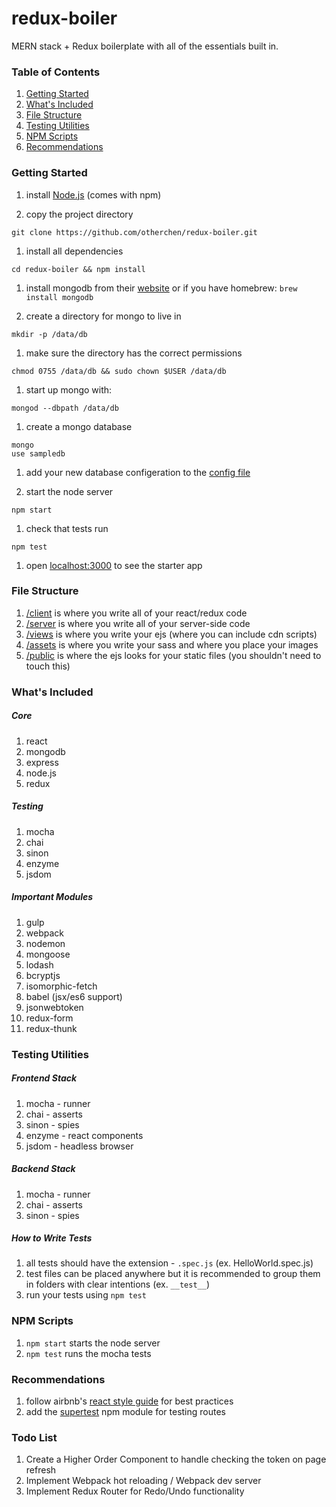 # redux-boiler
MERN stack + Redux boilerplate with all of the essentials built in.

### Table of Contents
1. [Getting Started](#table-of-contents)
2. [What's Included](#whats-included)
3. [File Structure](#file-structure)
4. [Testing Utilities](#testing-utilities)
5. [NPM Scripts](#npm-scripts)
6. [Recommendations](#recommendations)
 
### Getting Started
1. install [Node.js](https://nodejs.org/en/download/) (comes with npm)

1. copy the project directory
  ```
  git clone https://github.com/otherchen/redux-boiler.git
  ```

1. install all dependencies
  ```
  cd redux-boiler && npm install
  ```

1. install mongodb from their [website](https://docs.mongodb.com/manual/installation/) or if you have homebrew: 
  ```brew install mongodb```

1. create a directory for mongo to live in
  ```
  mkdir -p /data/db
  ```

1. make sure the directory has the correct permissions
  ```
  chmod 0755 /data/db && sudo chown $USER /data/db
  ```

1. start up mongo with:
  ```
  mongod --dbpath /data/db
  ```

1. create a mongo database
  ```
  mongo
  use sampledb
  ```

1. add your new database configeration to the [config file](./server/config/default.js)

1. start the node server
  ```
  npm start
  ```

1. check that tests run
  ```
  npm test
  ```

1. open [localhost:3000](localhost:3000) to see the starter app


### File Structure
1. [/client](./client) is where you write all of your react/redux code
2. [/server](./server) is where you write all of your server-side code
3. [/views](./views) is where you write your ejs (where you can include cdn scripts)
4. [/assets](./assets) is where you write your sass and where you place your images
5. [/public](./public) is where the ejs looks for your static files (you shouldn't need to touch this)

### What's Included

##### Core
1. react
2. mongodb
3. express
4. node.js
5. redux

##### Testing
1. mocha 
2. chai 
3. sinon 
4. enzyme 
5. jsdom 

##### Important Modules
1. gulp
2. webpack
3. nodemon
4. mongoose
5. lodash
6. bcryptjs
7. isomorphic-fetch
8. babel (jsx/es6 support)
9. jsonwebtoken
10. redux-form
11. redux-thunk

### Testing Utilities
##### Frontend Stack
1. mocha - runner
2. chai - asserts
3. sinon - spies
4. enzyme - react components
5. jsdom - headless browser

##### Backend Stack
1. mocha - runner
2. chai - asserts
3. sinon - spies

##### How to Write Tests
1. all tests should have the extension - `.spec.js` (ex. HelloWorld.spec.js)
2. test files can be placed anywhere but it is recommended to group them in folders with clear intentions (ex. `__test__`)
2. run your tests using `npm test`

### NPM Scripts
1. `npm start` starts the node server
2. `npm test` runs the mocha tests

### Recommendations
1. follow airbnb's [react style guide](https://github.com/airbnb/javascript/tree/master/react) for best practices
2. add the [supertest](https://www.npmjs.com/package/supertest) npm module for testing routes

### Todo List
1. Create a Higher Order Component to handle checking the token on page refresh
2. Implement Webpack hot reloading / Webpack dev server
3. Implement Redux Router for Redo/Undo functionality
